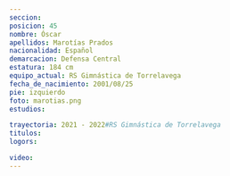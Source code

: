 ```yaml
---
seccion: 
posicion: 45
nombre: Óscar
apellidos: Marotías Prados
nacionalidad: Español
demarcacion: Defensa Central
estatura: 184 cm
equipo_actual: RS Gimnástica de Torrelavega
fecha_de_nacimiento: 2001/08/25
pie: izquierdo
foto: marotias.png
estudios:

trayectoria: 2021 - 2022#RS Gimnástica de Torrelavega
titulos:
logors:

video:
---
```

